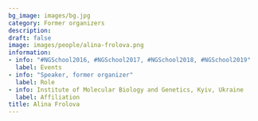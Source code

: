 ```yaml
---
bg_image: images/bg.jpg
category: Former organizers
description: 
draft: false
image: images/people/alina-frolova.png
information:
- info: "#NGSchool2016, #NGSchool2017, #NGSchool2018, #NGSchool2019"
  label: Events
- info: "Speaker, former organizer"
  label: Role
- info: Institute of Molecular Biology and Genetics, Kyiv, Ukraine
  label: Affiliation
title: Alina Frolova
---
```

